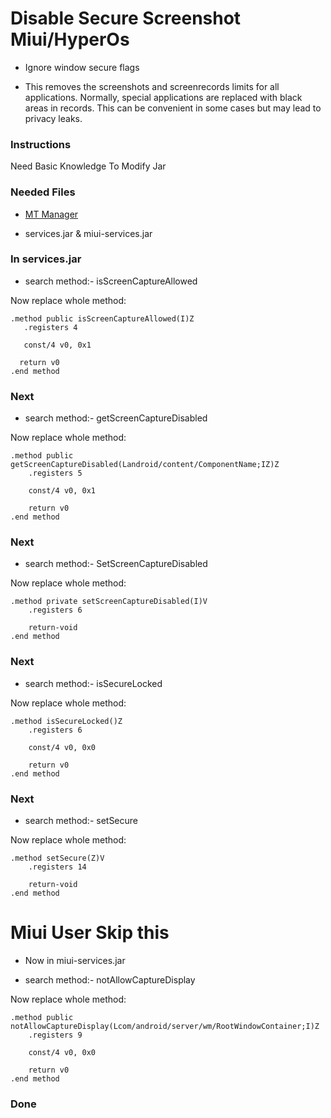 # Disable Secure Screenshot Miui/HyperOs
- Ignore window secure flags

- This removes the screenshots and
screenrecords limits for all applications.
Normally, special applications are replaced
with black areas in records. This can be
convenient in some cases but may lead to
privacy leaks.

### Instructions
Need Basic Knowledge To Modify Jar

### Needed Files
- [MT Manager](https://t.me/mtmanager) 

- services.jar & miui-services.jar


### In services.jar
- search method:- isScreenCaptureAllowed

Now replace whole method:
```
.method public isScreenCaptureAllowed(I)Z
   .registers 4

   const/4 v0, 0x1

  return v0  
.end method
```

### Next
- search method:- getScreenCaptureDisabled

Now replace whole method:
```
.method public getScreenCaptureDisabled(Landroid/content/ComponentName;IZ)Z
    .registers 5

    const/4 v0, 0x1

    return v0
.end method
```

### Next
- search method:- SetScreenCaptureDisabled

Now replace whole method:
```
.method private setScreenCaptureDisabled(I)V
    .registers 6

    return-void
.end method
```

### Next
- search method:- isSecureLocked

Now replace whole method:
```
.method isSecureLocked()Z
    .registers 6

    const/4 v0, 0x0

    return v0
.end method
```

### Next
- search method:- setSecure

Now replace whole method:
```
.method setSecure(Z)V
    .registers 14

    return-void
.end method
```


# Miui User Skip this
- Now in miui-services.jar

- search method:- notAllowCaptureDisplay

Now replace whole method:
```
.method public notAllowCaptureDisplay(Lcom/android/server/wm/RootWindowContainer;I)Z
    .registers 9

    const/4 v0, 0x0

    return v0
.end method
```

### Done 
